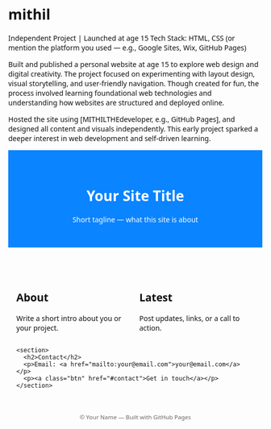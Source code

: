 # mithil
Independent Project | Launched at age 15
Tech Stack: HTML, CSS (or mention the platform you used — e.g., Google Sites, Wix, GitHub Pages)

Built and published a personal website at age 15 to explore web design and digital creativity. The project focused on experimenting with layout design, visual storytelling, and user-friendly navigation. Though created for fun, the process involved learning foundational web technologies and understanding how websites are structured and deployed online.

Hosted the site using [MITHILTHEdeveloper, e.g., GitHub Pages], and designed all content and visuals independently. This early project sparked a deeper interest in web development and self-driven learning.
<!doctype html>
<html lang="en">
<head>
  <meta charset="utf-8" />
  <meta name="viewport" content="width=device-width,initial-scale=1" />
  <title>Your Site Title</title>
  <style>
    body{font-family:system-ui,-apple-system,Segoe UI,Roboto,Helvetica,Arial;margin:0;color:#111}
    header{background:#0a84ff;color:white;padding:2rem;text-align:center}
    main{max-width:900px;margin:2rem auto;padding:0 1rem}
    .grid{display:grid;grid-template-columns:1fr;gap:1rem}
    @media(min-width:700px){.grid{grid-template-columns:repeat(2,1fr)}}
    footer{padding:1rem;text-align:center;color:#666}
    a{color:#0a84ff}
    .btn{display:inline-block;background:#0a84ff;color:white;padding:.5rem 1rem;border-radius:6px;text-decoration:none}
  </style>
</head>
<body>
  <header>
    <h1>Your Site Title</h1>
    <p>Short tagline — what this site is about</p>
  </header>
  <main>
    <section class="grid">
      <div>
        <h2>About</h2>
        <p>Write a short intro about you or your project.</p>
      </div>
      <div>
        <h2>Latest</h2>
        <p>Post updates, links, or a call to action.</p>
      </div>
    </section>

    <section>
      <h2>Contact</h2>
      <p>Email: <a href="mailto:your@email.com">your@email.com</a></p>
      <p><a class="btn" href="#contact">Get in touch</a></p>
    </section>
  </main>

  <footer>
    <small>© <span id="year"></span> Your Name — Built with GitHub Pages</small>
  </footer>

  <script>document.getElementById('year').textContent = new Date().getFullYear();</script>
</body>
</html>
